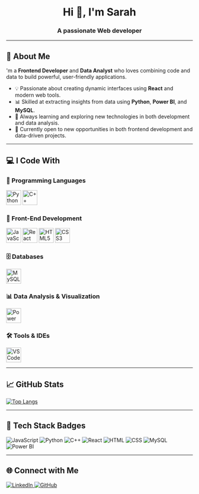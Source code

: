 <h1 align="center">Hi 👋, I'm Sarah</h1>
<h3 align="center">A passionate Web developer</h3>

---

## 📌 About Me

'm a **Frontend Developer** and **Data Analyst** who loves combining code and data to build powerful, user-friendly applications.

- 💡 Passionate about creating dynamic interfaces using **React** and modern web tools.
- 📊 Skilled at extracting insights from data using **Python**, **Power BI**, and **MySQL**.
- 🚀 Always learning and exploring new technologies in both development and data analysis.
- 🎯 Currently open to new opportunities in both frontend development and data-driven projects.

---

## 💻 I Code With

### 🔹 Programming Languages
<p align="left">
  <img src="https://cdn.jsdelivr.net/gh/devicons/devicon/icons/python/python-original.svg" height="40" alt="Python" />
  <img src="https://cdn.jsdelivr.net/gh/devicons/devicon/icons/cplusplus/cplusplus-original.svg" height="40" alt="C++" />
</p>

### 🎨 Front-End Development
<p align="left">
  <img src="https://cdn.jsdelivr.net/gh/devicons/devicon/icons/javascript/javascript-original.svg" height="40" alt="JavaScript" />
  <img src="https://cdn.jsdelivr.net/gh/devicons/devicon/icons/react/react-original.svg" height="40" alt="React" />
  <img src="https://cdn.jsdelivr.net/gh/devicons/devicon/icons/html5/html5-original.svg" height="40" alt="HTML5" />
  <img src="https://cdn.jsdelivr.net/gh/devicons/devicon/icons/css3/css3-original.svg" height="40" alt="CSS3" />
</p>

### 🗄️ Databases
<p align="left">
  <img src="https://cdn.jsdelivr.net/gh/devicons/devicon/icons/mysql/mysql-original.svg" height="40" alt="MySQL" />
</p>

### 📊 Data Analysis & Visualization
<p align="left">
  <img src="https://upload.wikimedia.org/wikipedia/commons/c/cf/New_Power_BI_Logo.svg" height="40" alt="Power BI" />
</p>

### 🛠️ Tools & IDEs
<p align="left">
  <img src="https://cdn.jsdelivr.net/gh/devicons/devicon/icons/vscode/vscode-original.svg" height="40" alt="VSCode" />
</p>

---

## 📈 GitHub Stats

[![Top Langs](https://github-readme-stats.vercel.app/api/top-langs/?username=sarahwkh9&layout=compact&theme=tokyonight&langs_count=6)](https://github.com/anuraghazra/github-readme-stats)

---

## 🚀 Tech Stack Badges

![JavaScript](https://img.shields.io/badge/JavaScript-000000?style=for-the-badge&logo=javascript&logoColor=F7DF1E)
![Python](https://img.shields.io/badge/Python-000000?style=for-the-badge&logo=python&logoColor=3776AB)
![C++](https://img.shields.io/badge/C++-000000?style=for-the-badge&logo=c%2B%2B&logoColor=00599C)
![React](https://img.shields.io/badge/React-000000?style=for-the-badge&logo=react&logoColor=61DAFB)
![HTML](https://img.shields.io/badge/HTML-000000?style=for-the-badge&logo=html5&logoColor=E34F26)
![CSS](https://img.shields.io/badge/CSS-000000?style=for-the-badge&logo=css3&logoColor=1572B6)
![MySQL](https://img.shields.io/badge/MySQL-000000?style=for-the-badge&logo=mysql&logoColor=4479A1)
![Power BI](https://img.shields.io/badge/Power%20BI-000000?style=for-the-badge&logo=powerbi&logoColor=F2C811)

---

## 🌐 Connect with Me

<p align="left">
  <a href="https://www.linkedin.com/in/sarah-a-a68318143/" target="_blank">
    <img src="https://img.shields.io/badge/LinkedIn-0077B5?style=for-the-badge&logo=linkedin&logoColor=white" alt="LinkedIn"/>
  </a>
  <a href="https://github.com/sarahwkh9" target="_blank">
    <img src="https://img.shields.io/badge/GitHub-000000?style=for-the-badge&logo=github&logoColor=white" alt="GitHub"/>
  </a>
</p>
